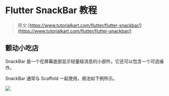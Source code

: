 # Flutter SnackBar 教程

> 原文:[https://www.tutorialkart.com/flutter/flutter-snackbar/](https://www.tutorialkart.com/flutter/flutter-snackbar/)

## 颤动小吃店

SnackBar 是一个在屏幕底部显示轻量级消息的小部件。它还可以包含一个可选操作。

SnackBar 通常与 Scaffold 一起使用，用法如下例所示。

[![](../Images/925da31b32d6bc3827932f6c8afb11bb.png)](https://www.tutorialkart.com/)
